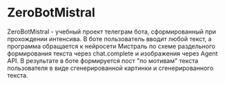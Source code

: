 # ZeroBotMistral
ZeroBotMistral - учебный проект телеграм бота, сформированный при прохождении интенсива. В боте пользователь вводит любой текст, а программа обращается к нейросети Мистраль по схеме раздельного формирования текста через chat.complete и изображения через Agent API. В результате в боте формируется пост "по мотивам" текста пользователя в виде сгенерированной картинки и сгенерированного текста.
